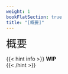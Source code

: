 ```yaml
---
weight: 1
bookFlatSection: true
title: "[概要]"
---
```


<font style="font-size:2em">概要</font>  


{{< hint info >}}
**WIP**  
{{< /hint >}}

